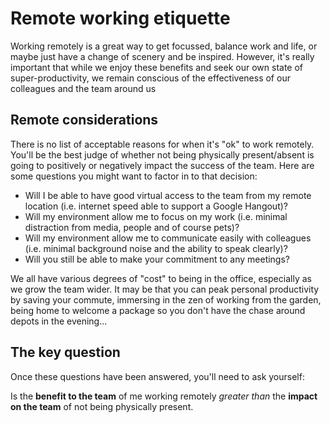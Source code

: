 # Remote working etiquette

Working remotely is a great way to get focussed, balance work and life, or maybe just have a change of scenery and be inspired. However, it's really important that while we enjoy these benefits and seek our own state of super-productivity, we remain conscious of the effectiveness of our colleagues and the team around us 

## Remote considerations

There is no list of acceptable reasons for when it's "ok" to work remotely. You'll be the best judge of whether not being physically present/absent is going to positively or negatively impact the success of the team. Here are some questions you might want to factor in to that decision:

- Will I be able to have good virtual access to the team from my remote location (i.e. internet speed able to support a Google Hangout)?
- Will my environment allow me to focus on my work (i.e. minimal distraction from media, people and of course pets)?
- Will my environment allow me to communicate easily with colleagues (i.e. minimal background noise and the ability to speak clearly)?
- Will you still be able to make your commitment to any meetings?

We all have various degrees of "cost" to being in the office, especially as we grow the team wider. It may be that you can peak personal productivity by saving your commute, immersing in the zen of working from the garden, being home to welcome a package so you don't have the chase around depots in the evening...

## The key question

Once these questions have been answered, you'll need to ask yourself: 

Is the **benefit to the team** of me working remotely *greater than* the **impact on the team** of not being physically present.





